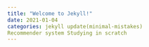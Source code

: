 ```yaml
---
title: "Welcome to Jekyll!"
date: 2021-01-04
categories: jekyll update(minimal-mistakes)
Recommender system Studying in scratch
---
```


